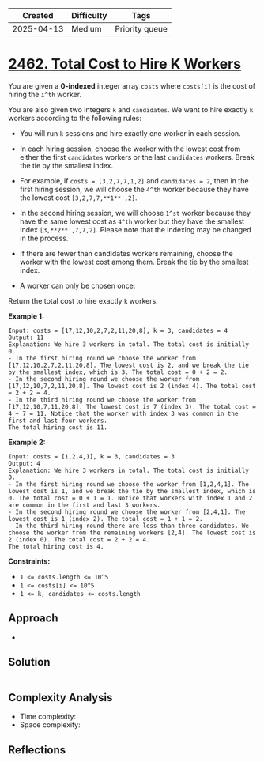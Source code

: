 | Created  | Difficulty | Tags |
| -------- | ---------- | ---- |
| 2025-04-13 | Medium | Priority queue |



# [2462. Total Cost to Hire K Workers](https://leetcode.com/problems/total-cost-to-hire-k-workers/description/?envType=study-plan-v2&envId=leetcode-75)

You are given a **0-indexed**  integer array `costs` where `costs[i]` is the cost of hiring the `i^th` worker.

You are also given two integers `k` and `candidates`. We want to hire exactly `k` workers according to the following rules:

- You will run `k` sessions and hire exactly one worker in each session.
- In each hiring session, choose the worker with the lowest cost from either the first `candidates` workers or the last `candidates` workers. Break the tie by the smallest index.

- For example, if `costs = [3,2,7,7,1,2]` and `candidates = 2`, then in the first hiring session, we will choose the `4^th` worker because they have the lowest cost `[3,2,7,7,**1** ,2]`.
- In the second hiring session, we will choose `1^st` worker because they have the same lowest cost as `4^th` worker but they have the smallest index `[3,**2** ,7,7,2]`. Please note that the indexing may be changed in the process.

- If there are fewer than candidates workers remaining, choose the worker with the lowest cost among them. Break the tie by the smallest index.
- A worker can only be chosen once.

Return the total cost to hire exactly `k` workers.

**Example 1:** 

```
Input: costs = [17,12,10,2,7,2,11,20,8], k = 3, candidates = 4
Output: 11
Explanation: We hire 3 workers in total. The total cost is initially 0.
- In the first hiring round we choose the worker from [17,12,10,2,7,2,11,20,8]. The lowest cost is 2, and we break the tie by the smallest index, which is 3. The total cost = 0 + 2 = 2.
- In the second hiring round we choose the worker from [17,12,10,7,2,11,20,8]. The lowest cost is 2 (index 4). The total cost = 2 + 2 = 4.
- In the third hiring round we choose the worker from [17,12,10,7,11,20,8]. The lowest cost is 7 (index 3). The total cost = 4 + 7 = 11. Notice that the worker with index 3 was common in the first and last four workers.
The total hiring cost is 11.
```

**Example 2:** 

```
Input: costs = [1,2,4,1], k = 3, candidates = 3
Output: 4
Explanation: We hire 3 workers in total. The total cost is initially 0.
- In the first hiring round we choose the worker from [1,2,4,1]. The lowest cost is 1, and we break the tie by the smallest index, which is 0. The total cost = 0 + 1 = 1. Notice that workers with index 1 and 2 are common in the first and last 3 workers.
- In the second hiring round we choose the worker from [2,4,1]. The lowest cost is 1 (index 2). The total cost = 1 + 1 = 2.
- In the third hiring round there are less than three candidates. We choose the worker from the remaining workers [2,4]. The lowest cost is 2 (index 0). The total cost = 2 + 2 = 4.
The total hiring cost is 4.
```

**Constraints:** 

- `1 <= costs.length <= 10^5 `
- `1 <= costs[i] <= 10^5`
- `1 <= k, candidates <= costs.length`

## Approach

- 
## Solution

```java

```

## Complexity Analysis

- Time complexity: 
- Space complexity: 

## Reflections
